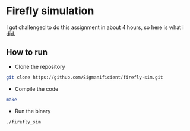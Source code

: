 # Firefly simulation

I got challenged to do this assignment in about 4 hours, so here is what i did.

## How to run

- Clone the repository
```sh
git clone https://github.com/Sigmanificient/firefly-sim.git
```

- Compile the code
```sh
make
```

- Run the binary
```sh
./firefly_sim
```
